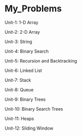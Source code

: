 # My_Problems

Unit-1: 1-D Array

Unit-2: 2-D Array

Unit-3: String

Unit-4: Binary Search

Unit-5: Recursion and Backtracking

Unit-6: Linked List

Unit-7: Stack

Unit-8: Queue

Unit-9: Binary Trees

Unit-10: Binary Search Trees

Unit-11: Heaps

Unit-12: Sliding Window

